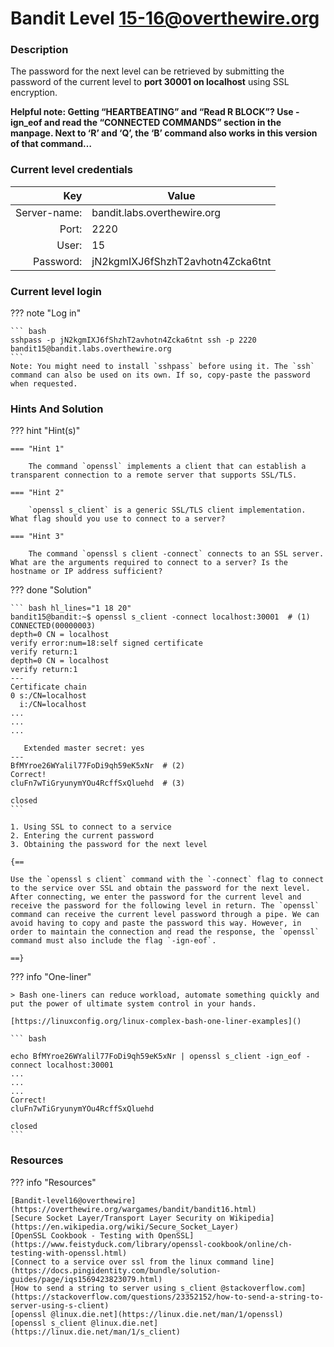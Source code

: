 # Bandit Level 15-16@overthewire.org

### Description
The password for the next level can be retrieved by submitting the password of the current level to **port 30001 on localhost** using SSL encryption.

**Helpful note: Getting “HEARTBEATING” and “Read R BLOCK”? Use -ign_eof and read the “CONNECTED COMMANDS” section in the manpage. Next to ‘R’ and ‘Q’, the ‘B’ command also works in this version of that command…**

### Current level credentials
Key                        | Value
-------------------------: |----------------------------------------
Server-name:               | bandit.labs.overthewire.org
Port:                      | 2220
User:                      | 15
Password:                  | jN2kgmIXJ6fShzhT2avhotn4Zcka6tnt


### Current level login
??? note "Log in"

    ``` bash
    sshpass -p jN2kgmIXJ6fShzhT2avhotn4Zcka6tnt ssh -p 2220 bandit15@bandit.labs.overthewire.org
    ```
    Note: You might need to install `sshpass` before using it. The `ssh` command can also be used on its own. If so, copy-paste the password when requested. 

### Hints And Solution


??? hint "Hint(s)"

    === "Hint 1"

        The command `openssl` implements a client that can establish a transparent connection to a remote server that supports SSL/TLS. 

    === "Hint 2"

        `openssl s_client` is a generic SSL/TLS client implementation. What flag should you use to connect to a server? 
    
    === "Hint 3"

        The command `openssl s client -connect` connects to an SSL server. What are the arguments required to connect to a server? Is the hostname or IP address sufficient?  



??? done "Solution"


    ``` bash hl_lines="1 18 20"
    bandit15@bandit:~$ openssl s_client -connect localhost:30001  # (1)
    CONNECTED(00000003)  
    depth=0 CN = localhost  
    verify error:num=18:self signed certificate  
    verify return:1  
    depth=0 CN = localhost  
    verify return:1  
    ---  
    Certificate chain  
    0 s:/CN=localhost  
      i:/CN=localhost  
    ...
    ...
    ...

       Extended master secret: yes  
    ---  
    BfMYroe26WYalil77FoDi9qh59eK5xNr  # (2)
    Correct!  
    cluFn7wTiGryunymYOu4RcffSxQluehd  # (3)
    
    closed
    ```

    1. Using SSL to connect to a service
    2. Entering the current password
    3. Obtaining the password for the next level 
    
    {==
    
    Use the `openssl s client` command with the `-connect` flag to connect to the service over SSL and obtain the password for the next level. After connecting, we enter the password for the current level and receive the password for the following level in return. The `openssl` command can receive the current level password through a pipe. We can avoid having to copy and paste the password this way. However, in order to maintain the connection and read the response, the `openssl` command must also include the flag `-ign-eof`. 

    ==}

??? info "One-liner"

    > Bash one-liners can reduce workload, automate something quickly and put the power of ultimate system control in your hands. 
   
    [https://linuxconfig.org/linux-complex-bash-one-liner-examples]()

    ``` bash

    echo BfMYroe26WYalil77FoDi9qh59eK5xNr | openssl s_client -ign_eof -connect localhost:30001
    ...
    ...
    ...
    Correct!  
    cluFn7wTiGryunymYOu4RcffSxQluehd  
    
    closed
    ```


    




### Resources

??? info "Resources"

    [Bandit-level16@overthewire](https://overthewire.org/wargames/bandit/bandit16.html)     
    [Secure Socket Layer/Transport Layer Security on Wikipedia](https://en.wikipedia.org/wiki/Secure_Socket_Layer)      
    [OpenSSL Cookbook - Testing with OpenSSL](https://www.feistyduck.com/library/openssl-cookbook/online/ch-testing-with-openssl.html)      
    [Connect to a service over ssl from the linux command line](https://docs.pingidentity.com/bundle/solution-guides/page/iqs1569423823079.html)        
    [How to send a string to server using s_client @stackoverflow.com](https://stackoverflow.com/questions/23352152/how-to-send-a-string-to-server-using-s-client)      
    [openssl @linux.die.net](https://linux.die.net/man/1/openssl)       
    [openssl s_client @linux.die.net](https://linux.die.net/man/1/s_client)     





  









    




 
